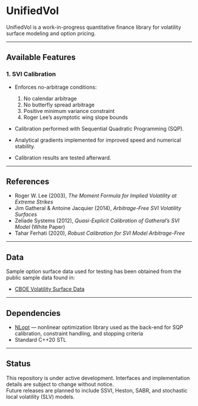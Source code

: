 # UnifiedVol

UnifiedVol is a work-in-progress quantitative finance library for volatility surface modeling and option pricing.  

---

## Available Features

### 1. SVI Calibration
- Enforces no-arbitrage conditions:
  1. No calendar arbitrage  
  2. No butterfly spread arbitrage  
  3. Positive minimum variance constraint  
  4. Roger Lee’s asymptotic wing slope bounds  

- Calibration performed with Sequential Quadratic Programming (SQP). 
- Analytical gradients implemented for improved speed and numerical stability.
- Calibration results are tested afterward.

---

## References
- Roger W. Lee (2003), *The Moment Formula for Implied Volatility at Extreme Strikes*  
- Jim Gatheral & Antoine Jacquier (2014), *Arbitrage-Free SVI Volatility Surfaces*  
- Zeliade Systems (2012), *Quasi-Explicit Calibration of Gatheral’s SVI Model* (White Paper)  
- Tahar Ferhati (2020), *Robust Calibration for SVI Model Arbitrage-Free*
  
---

## Data
Sample option surface data used for testing has been obtained from the public sample data found in:  

- [CBOE Volatility Surface Data](https://datashop.cboe.com/volatility-surfaces)  

---

## Dependencies
- [NLopt](https://nlopt.readthedocs.io/) — nonlinear optimization library used as the back-end for SQP calibration, constraint handling, and stopping criteria  
- Standard C++20 STL  

---

## Status
This repository is under active development. Interfaces and implementation details are subject to change without notice.  
Future releases are planned to include SSVI, Heston, SABR, and stochastic local volatility (SLV) models.
